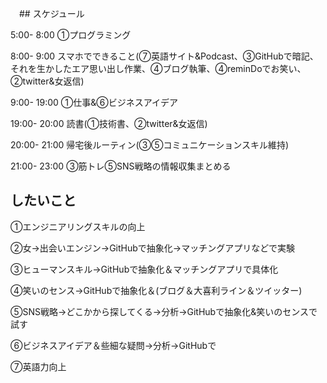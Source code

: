 　## スケジュール

5:00- 8:00 ①プログラミング

8:00- 9:00 スマホでできること(⑦英語サイト&Podcast、③GitHubで暗記、それを生かしたエア思い出し作業、④ブログ執筆、④reminDoでお笑い、②twitter&女返信)

9:00- 19:00 ①仕事&⑥ビジネスアイデア

19:00- 20:00 読書(①技術書、②twitter&女返信)

20:00- 21:00 帰宅後ルーティン(③⑤コミュニケーションスキル維持)

21:00- 23:00 ③筋トレ⑤SNS戦略の情報収集まとめる

## したいこと

①エンジニアリングスキルの向上

②女->出会いエンジン->GitHubで抽象化->マッチングアプリなどで実験

③ヒューマンスキル->GitHubで抽象化＆マッチングアプリで具体化

④笑いのセンス->GitHubで抽象化＆(ブログ＆大喜利ライン＆ツイッター)

⑤SNS戦略->どこかから探してくる->分析->GitHubで抽象化&笑いのセンスで試す

⑥ビジネスアイデア＆些細な疑問->分析->GitHubで

⑦英語力向上
